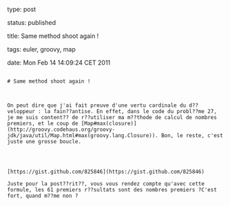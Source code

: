 type: post
status: published
title: Same method shoot again !
tags: euler, groovy, map
date: Mon Feb 14 14:09:24 CET 2011
~~~~~~
# Same method shoot again !

On peut dire que j'ai fait preuve d'une vertu cardinale du d??veloppeur : la fain??antise. En effet, dans le code du probl??me 27, je me suis content?? de r??utiliser ma m??thode de calcul de nombres premiers, et le coup de [Map#max(closure)](http://groovy.codehaus.org/groovy-jdk/java/util/Map.html#max(groovy.lang.Closure)). Bon, le reste, c'est juste une grosse boucle.  




[https://gist.github.com/825846](https://gist.github.com/825846)

Juste pour la post??rit??, vous vous rendez compte qu'avec cette formule, les 61 premiers r??sultats sont des nombres premiers ?C'est fort, quand m??me non ?